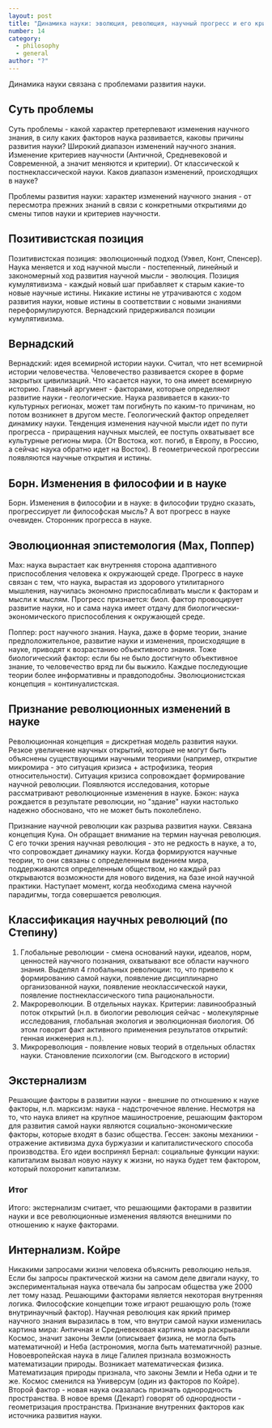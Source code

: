 ```yaml
---
layout: post
title: "Динамика науки: эволюция, революция, научный прогресс и его критерии; кризис. Основные концепции развития науки. Экстернализм и интернализм как подходы в понимании механизма развития науки"
number: 14
category:
  - philosophy
  - general
author: "?"
---
```


<!-- ??? -->
<!-- poor quality -->

Динамика науки связана с проблемами развития науки.

## Суть проблемы
Суть проблемы - какой характер претерпевают изменения научного знания, в силу каких факторов наука развивается, каковы причины развития науки? Широкий диапазон изменений научного знания. Изменение критериев научности (Античной, Средневековой и Современной, а значит меняются и критерии). От классической к постнеклассической науки. Каков диапазон изменений, происходящих в науке? 

Проблемы развития науки: характер изменений научного знания - от пересмотра прежних знаний в связи с конкретными открытиями до смены типов науки и критериев научности.

## Позитивистская позиция
Позитивистская позиция: эволюционный подход (Уэвел, Конт, Спенсер). Наука меняется и ход научной мысли - постепенный, линейный и закономерный ход развития научной мысли - эволюция. Позиция кумулятивизма - каждый новый шаг прибавляет к старым какие-то новые научные истины. Никакие истины не утрачиваются с ходом развития науки, новые истины в соответствии с новыми знаниями переформулируются. Вернадский придерживался позиции кумулятивизма.

## Вернадский
Вернадский: идея всемирной истории науки. Считал, что нет всемирной истории человечества. Человечество развивается скорее в форме закрытых цивилизаций. Что касается науки, то она имеет всемирную историю. Главный аргумент - факторами, которые определяют развитие науки - геологические. Наука развивается в каких-то культурных регионах, может там погибнуть по каким-то причинам, но потом возникнет в другом месте. Геологический фактор определяет динамику науки. Тенденция изменения научной мысли идет по пути прогресса - приращения научных мыслей, ее поступь охватывает все культурные регионы мира. (От Востока, кот. погиб, в Европу, в Россию, а сейчас наука обратно идет на Восток). В геометрической прогрессии появляются научные открытия и истины.

## Борн. Изменения в философии и в науке
Борн. Изменения в философии и в науке: в философии трудно сказать, прогрессирует ли философская мысль? А вот прогресс в науке очевиден. Сторонник прогресса в науке.

## Эволюционная эпистемология (Мах, Поппер)
Мах: наука вырастает как внутренняя сторона адаптивного приспособления человека к окружающей среде. Прогресс в науке связан с тем, что наука, вырастая из здорового утилитарного мышления, научилась экономно приспосабливать мысли к факторам и мысли к мыслям. Прогресс признается: биол. фактор провоцирует развитие науки, но и сама наука имеет отдачу для биологически-экономического приспособления к окружающей среде.

Поппер: рост научного знания. Наука, даже в форме теории, знание предположительное, развитие науки и изменения, происходящие в науке, приводят к возрастанию объективного знания. Тоже биологический фактор: если бы не было достигнуто объективное знание, то человечество вряд ли бы выжило. Каждые последующие теории более информативны и правдоподобны. Эволюционистская концепция = континуалистская.

## Признание революционных изменений в науке
Революционная концепция = дискретная модель развития науки. Резкое увеличение научных открытий, которые не могут быть объяснены существующими научными теориями (например, открытие микромира - это ситуация кризиса + астрофизика, теория относительности). Ситуация кризиса сопровождает формирование научной революции. Появляются исследования, которые рассматривают революционные изменения в науке. Бэкон: наука рождается в результате революции, но "здание" науки настолько надежно обосновано, что не может быть поколеблено.

Признание научной революции как разрыва развития науки. Связана концепция Куна. Он обращает внимание на термин научная революция. С его точки зрения научная революция - это не редкость в науке, а то, что сопровождает динамику науки. Когда формируются научные теории, то они связаны с определенным видением мира, поддерживаются определенным обществом, но каждый раз открываются возможности для нового видения, на базе иной научной практики. Наступает момент, когда необходима смена научной парадигмы, тогда совершается революция.

## Классификация научных революций (по Степину)
1. Глобальные революции - смена оснований науки, идеалов, норм, ценностей научного познания, охватывают все области научного знания. Выделял 4 глобальных революции: то, что привело к формированию самой науки, появление дисциплинарно организованной науки, появление неоклассической науки, появление постнеклассического типа рациональности.
2. Макрореволюции. В отдельных науках. Критерии: лавинообразный поток открытий (н.п. в биологии революция сейчас - молекулярные исследования, глобальная экология и эволюционная биология. Об этом говорит факт активного применения результатов открытий: генная инженерия н.п.). 
3. Микрореволюция - появление новых теорий в отдельных областях науки. Становление психологии (см. Выгодского в истории)

## Экстернализм
Решающие факторы в развитии науки - внешние по отношению к науке факторы, н.п. марксизм: наука - надстрочечное явление. Несмотря на то, что наука влияет на крупное машиностроение, решающим фактором для развития самой науки являются социально-экономические факторы, которые входят в базис общества. Гессен: законы механики - отражение активизма духа буржуазии и капиталистического способа производства. Его идеи воспринял Бернал: социальные функции науки: капитализм вызвал новую науку к жизни, но наука будет тем фактором, который похоронит капитализм.

### Итог
Итого: экстернализм считает, что решающими факторами в развитии науки и все революционные изменения являются внешними по отношению к науке факторами.

## Интернализм. Койре
Никакими запросами жизни человека объяснить революцию нельзя. Если бы запросы практической жизни на самом деле двигали науку, то экспериментальная наука отвечала бы запросам общества уже 2000 лет тому назад. Решающими факторами является некоторая внутренняя логика. Философские концепции тоже играют решающую роль (тоже внутринаучный фактор). Научная революция как яркий пример научного знания выразилась в том, что внутри самой науки изменилась картина мира: Античная и Средневековая картина мира раскрывали Космос, значит законы Земли (описывает физика, не могла быть математичной) и Неба (астрономия, могла быть математичной) разные. Новоевропейская наука в лице Галилея признала возможность математизации природы. Возникает математическая физика. Математизация природы признала, что законы Земли и Неба одни и те же. Космос сменился на Универсум (один из факторов по Койре). Второй фактор - новая наука оказалась признать однородность пространства. В новое время (Декарт) говорят об однородности - геометризация пространства. Признание внутренних факторов как источника развития науки.
